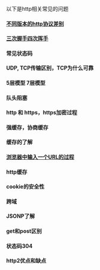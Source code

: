 以下是http相关常见的问题

#### [不同版本的http协议差别](httpVersion.md)
#### [三次握手四次挥手](tcpConnection.md)
#### 常见状态码
#### UDP, TCP传输区别，TCP为什么可靠
#### 5层模型 7层模型
#### 队头阻塞
#### http 和 https，https加密过程
#### 强缓存，协商缓存
#### 缓存的了解
#### [浏览器中输入一个URL的过程](openUrl.md)
#### http缓存
#### cookie的安全性
#### 跨域
#### JSONP了解
#### get和post区别
#### 状态码304
#### http2优点和缺点



